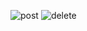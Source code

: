 ![post](https://github.com/user-attachments/assets/7cbbb489-db79-4ba2-bd7b-4475134eb30e)
![delete](https://github.com/user-attachments/assets/45efb022-8e06-461a-9b37-6e70f8a425e1)
